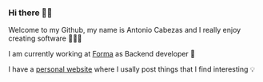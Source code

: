 ### Hi there 👋🏻

Welcome to my Github, my name is Antonio Cabezas and I really enjoy creating software 👨🏻‍💻

I am currently working at [Forma](https://forma.health) as Backend developer 🎾

I have a [personal website](https://antoniocabezas.com) where I usally post things that I find interesting 💡
